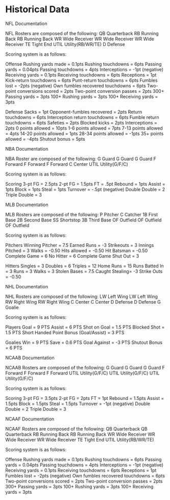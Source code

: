 # Historical Data



NFL Documentation

NFL Rosters are composed of the following: 
QB Quarterback
RB Running Back
RB Running Back
WR Wide Receiver 
WR Wide Receiver 
WR Wide Receiver 
TE Tight End 
UTIL Utility(RB/WR/TE) 
D Defense

Scoring system is as follows:

Offense
Rushing yards made = 0.1pts
Rushing touchdowns = 6pts
Passing yards = 0.04pts
Passing touchdowns = 4pts
Interceptions = -1pt (negative)
Receiving yards = 0.1pts
Receiving touchdowns = 6pts
Receptions = 1pt
Kick-return touchdowns = 6pts
Punt-return touchdowns = 6pts
Fumbles lost = -2pts (negative)
Own fumbles recovered touchdowns = 6pts
Two-point conversions scored = 2pts
Two-point conversion passes = 2pts
300+ Passing yards = 3pts
100+ Rushing yards = 3pts
100+ Receiving yards = 3pts

Defense
Sacks = 1pt
Opponent-fumbles recovered = 2pts
Return touchdowns = 6pts
Interception return touchdowns = 6pts
Fumble return touchdowns = 6pts
Safeties = 2pts
Blocked kicks = 2pts
Interceptions = 2pts 0 points allowed = 10pts
1-6 points allowed = 7pts
7-13 points allowed = 4pts
14-20 points allowed = 1pts
28-34 points allowed = -1pts
35+ points allowed = -4pts
Shutout bonus = 5pts





NBA Documentation

NBA Roster are composed of the following:
G Guard
G Guard
G Guard
F Forward
F Forward
F Forward
C Center
UTIL Utility(G/F/C)

Scoring system is as follows:

Scoring
3-pt FG = 2.5pts
2-pt FG = 1.5pts
FT = .5pt
Rebound = 1pts
Assist = 1pts
Block = 1pts
Steal = 1pts
Turnover = -.5pt (negative)
Double Double = 2
Triple Double = 3






MLB Documentation

MLB Rosters are composed of the following:
P Pitcher
C Catcher
1B First Base
2B Second Base
SS Shortstop
3B Third Base
OF Outfield
OF Outfield
OF Outfield

Scoring system is as follows:

Pitchers
Winning Pitcher = 7.5
Earned Runs = -3
Strikeouts = 3
Innings Pitched = 3
Walks = -0.50
Hits allowed = -0.50
Hit Batsman = -0.50
Complete Game = 6
No Hitter = 6
Complete Game Shut Out = 3

Hitters
Singles = 3
Doubles = 6
Triples = 12
Home Runs = 15
Runs Batted In = 3
Runs = 3
Walks = 3
Stolen Bases = 7.5
Caught Stealing= -3
Strike Outs = -0.50






NHL Documentation

NHL Rosters are composed of the following:
LW Left Wing
LW Left Wing
RW Right Wing
RW Right Wing
C Center
C Center
D Defense
D Defense
G Goalie

Scoring system is as follows:

Players
Goal = 9 PTS
Assist = 6 PTS
Shot on Goal = 1.5 PTS
Blocked Shot = 1.5 PTS
Short Handed Point Bonus (Goal/Assist) = 3 PTS

Goalies
Win = 9 PTS
Save = 0.6 PTS
Goal Against = -3 PTS
Shutout Bonus = 6 PTS






NCAAB Documentation

NCAAB Rosters are composed of the following:
G Guard
G Guard
G Guard
F Forward
F Forward
F Forward
UTIL Utility(G/F/C)
UTIL Utility(G/F/C)
UTIL Utility(G/F/C)

Scoring system is as follows:

Scoring
3-pt FG = 3.5pts
2-pt FG = 2pts
FT = 1pt
Rebound = 1.5pts
Assist = 1.5pts
Block = 1.5pts
Steal = 1.5pts
Turnover = -1pt (negative)
Double Double = 2
Triple Double = 3







NCAAF Documentation

NCAAF Rosters are composed of the following:
QB Quarterback
QB Quarterback
RB Running Back
RB Running Back
WR Wide Receiver
WR Wide Receiver
WR Wide Receiver
TE Tight End
UTIL Utility(RB/WR/TE)

Scoring system is as follows:

Offense
Rushing yards made = 0.1pts
Rushing touchdowns = 6pts
Passing yards = 0.04pts
Passing touchdowns = 4pts
Interceptions = -1pt (negative)
Receiving yards = 0.1pts
Receiving touchdowns = 6pts
Receptions = 1pt
Fumbles lost = -2pts (negative)
Own fumbles recovered touchdowns = 6pts
Two-point conversions scored = 2pts
Two-point conversion passes = 2pts
300+ Passing yards = 3pts
100+ Rushing yards = 3pts
100+ Receiving yards = 3pts
